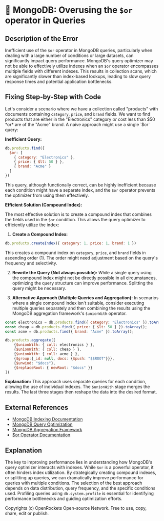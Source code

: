 # 🐞 MongoDB: Overusing the `$or` operator in Queries


## Description of the Error

Inefficient use of the `$or` operator in MongoDB queries, particularly when dealing with a large number of conditions or large datasets, can significantly impact query performance.  MongoDB's query optimizer may not be able to effectively utilize indexes when an `$or` operator encompasses multiple fields with different indexes.  This results in collection scans, which are significantly slower than index-based lookups, leading to slow query response times and potential application bottlenecks.


## Fixing Step-by-Step with Code

Let's consider a scenario where we have a collection called "products" with documents containing `category`, `price`, and `brand` fields.  We want to find products that are either in the "Electronics" category *or* cost less than $50 *or* are of the "Acme" brand. A naive approach might use a single `$or` query:

**Inefficient Query:**

```javascript
db.products.find({
  $or: [
    { category: "Electronics" },
    { price: { $lt: 50 } },
    { brand: "Acme" }
  ]
})
```

This query, although functionally correct, can be highly inefficient because each condition might have a separate index, and the `$or` operator prevents the optimizer from using them effectively.

**Efficient Solution (Compound Index):**

The most effective solution is to create a compound index that combines the fields used in the `$or` condition.  This allows the query optimizer to efficiently utilize the index:

1. **Create a Compound Index:**

```javascript
db.products.createIndex({ category: 1, price: 1, brand: 1 })
```
This creates a compound index on `category`, `price`, and `brand` fields in ascending order (1). The order might need adjustment based on the query's frequency and selectivity.

2. **Rewrite the Query (Not always possible):**  While a single query using the compound index might not be directly possible in all circumstances, optimizing the query structure can improve performance.  Splitting the query might be necessary.

3. **Alternative Approach (Multiple Queries and Aggregation):** In scenarios where a single compound index isn't suitable, consider executing multiple queries separately and then combining the results using the MongoDB aggregation framework's `$unionWith` operator.

```javascript
const electronics = db.products.find({ category: "Electronics" }).toArray();
const cheap = db.products.find({ price: { $lt: 50 } }).toArray();
const acme = db.products.find({ brand: "Acme" }).toArray();

db.products.aggregate([
    {$unionWith: { coll: electronics } },
    {$unionWith: { coll: cheap } },
    {$unionWith: { coll: acme } },
    {$group:{_id: null, docs: {$push: "$$ROOT"}}},
    {$unwind: "$docs"},
    {$replaceRoot: { newRoot: "$docs" }}
])

```

**Explanation:** This approach uses separate queries for each condition, allowing the use of individual indexes. The `$unionWith` stage merges the results.  The last three stages then reshape the data into the desired format.

## External References

* [MongoDB Indexing Documentation](https://www.mongodb.com/docs/manual/indexes/)
* [MongoDB Query Optimization](https://www.mongodb.com/docs/manual/core/query-optimization/)
* [MongoDB Aggregation Framework](https://www.mongodb.com/docs/manual/aggregation/)
* [$or Operator Documentation](https://www.mongodb.com/docs/manual/reference/operator/query/or/)


## Explanation

The key to improving performance lies in understanding how MongoDB's query optimizer interacts with indexes. While `$or` is a powerful operator, it often hinders index utilization.  By strategically creating compound indexes, or splitting up queries, we can dramatically improve performance for queries with multiple conditions. The selection of the best approach depends on data distribution, query frequency, and the specific conditions used.  Profiling queries using `db.system.profile` is essential for identifying performance bottlenecks and guiding optimization efforts.

Copyrights (c) OpenRockets Open-source Network. Free to use, copy, share, edit or publish.

